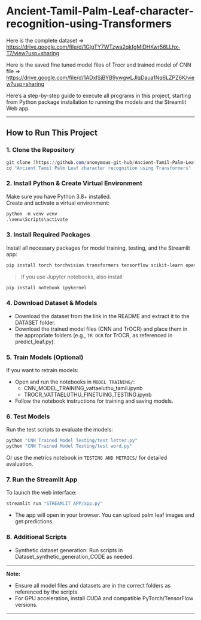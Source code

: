 # Ancient-Tamil-Palm-Leaf-character-recognition-using-Transformers

Here is the complete dataset => https://drive.google.com/file/d/1GIgTY7WTzwa2qkfgMlDHKwr56LLhx-T7/view?usp=sharing

Here is the saved fine tuned model files of Trocr and trained model of CNN file => https://drive.google.com/file/d/1ADxISjBYB9ywgwLJlqDaua1Nq6LZPZ6K/view?usp=sharing

Here’s a step-by-step guide to execute all programs in this project, starting from Python package installation to running the models and the Streamlit Web app. 

---

## How to Run This Project

### 1. Clone the Repository
```powershell
git clone [https://github.com/anonymous-git-hub/Ancient-Tamil-Palm-Leaf-character-recognition-using-Transformers.git](https://github.com/aswin-git-dev/Tamil_Palm_Leaf_Reader.git)
cd "Ancient Tamil Palm Leaf character recognition using Transformers"
```

### 2. Install Python & Create Virtual Environment
Make sure you have Python 3.8+ installed.  
Create and activate a virtual environment:
```powershell
python -m venv venv
.\venv\Scripts\activate
```

### 3. Install Required Packages
Install all necessary packages for model training, testing, and the Streamlit app:
```powershell
pip install torch torchvision transformers tensorflow scikit-learn opencv-python streamlit pillow matplotlib seaborn pandas google-generativeai python-dotenv
```
> If you use Jupyter notebooks, also install:
```powershell
pip install notebook ipykernel
```

### 4. Download Dataset & Models
- Download the dataset from the link in the README and extract it to the DATASET folder.
- Download the trained model files (CNN and TrOCR) and place them in the appropriate folders (e.g., `TR OCR` for TrOCR, as referenced in predict_leaf.py).

### 5. Train Models (Optional)
If you want to retrain models:
- Open and run the notebooks in `MODEL TRAINING/`:
  - CNN_MODEL_TRAINING_vattaeluthu_tamil.ipynb
  - TROCR_VATTAELUTHU_FINETUING_TESTING.ipynb
- Follow the notebook instructions for training and saving models.

### 6. Test Models
Run the test scripts to evaluate the models:
```powershell
python "CNN Trained Model Testing/test letter.py"
python "CNN Trained Model Testing/test word.py"
```
Or use the metrics notebook in `TESTING AND METRICS/` for detailed evaluation.

### 7. Run the Streamlit App
To launch the web interface:
```powershell
streamlit run "STREAMLIT APP/app.py"
```
- The app will open in your browser. You can upload palm leaf images and get predictions.

### 8. Additional Scripts
- Synthetic dataset generation: Run scripts in Dataset_synthetic_generation_CODE as needed.

---

**Note:**  
- Ensure all model files and datasets are in the correct folders as referenced by the scripts.
- For GPU acceleration, install CUDA and compatible PyTorch/TensorFlow versions.

---

